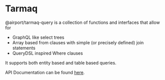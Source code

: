 # Tarmaq

@airport/tarmaq-query is a collection of functions and interfaces that allow
for 

- GraphQL like select trees
- Array based from clauses with simple (or precisely defined) join statements
- QueryDSL inspired Where clauses

It supports both entity based and table based queries.

API Documentation can be found [here](./doc/README.md).

